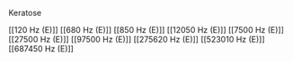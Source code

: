 Keratose

[[120 Hz (E)]]
[[680 Hz (E)]]
[[850 Hz (E)]]
[[12050 Hz (E)]]
[[7500 Hz (E)]]
[[27500 Hz (E)]]
[[97500 Hz (E)]]
[[275620 Hz (E)]]
[[523010 Hz (E)]]
[[687450 Hz (E)]]